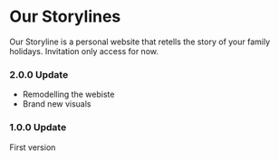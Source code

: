 # Our Storylines

Our Storyline is a personal website that retells the story of your family holidays. Invitation only access for now.

### 2.0.0 Update

* Remodelling the webiste
* Brand new visuals

### 1.0.0 Update

First version
